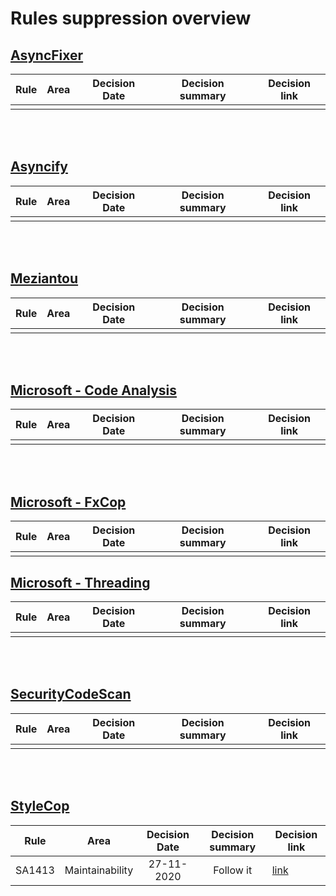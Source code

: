 # Rules suppression overview

## [AsyncFixer](http://www.asyncfixer.com)
| Rule        | Area              | Decision Date | Decision summary | Decision link |
| ----------- |-------------------|:-------------:|:----------------:|---------------|
|             |                   |               |                  |               |

<br />
<br />

## [Asyncify](https://github.com/hvanbakel/Asyncify-CSharp)
| Rule        | Area              | Decision Date | Decision summary | Decision link |
| ----------- |-------------------|:-------------:|:----------------:|---------------|
|             |                   |               |                  |               |

<br />
<br />

## [Meziantou](https://www.meziantou.net/enforcing-asynchronous-code-good-practices-using-a-roslyn-analyzer.htm)
| Rule        | Area              | Decision Date | Decision summary | Decision link |
| ----------- |-------------------|:-------------:|:----------------:|---------------|
|             |                   |               |                  |               |

<br />
<br />

## [Microsoft - Code Analysis](https://docs.microsoft.com/en-us/dotnet/fundamentals/code-analysis/quality-rules)
| Rule        | Area              | Decision Date | Decision summary | Decision link |
| ----------- |-------------------|:-------------:|:----------------:|---------------|
|             |                   |               |                  |               |

<br />
<br />

## [Microsoft - FxCop](https://github.com/dotnet/roslyn-analyzers)
| Rule        | Area              | Decision Date | Decision summary | Decision link |
| ----------- |-------------------|:-------------:|:----------------:|---------------|
|             |                   |               |                  |               |

## [Microsoft - Threading](https://github.com/microsoft/vs-threading/blob/master/doc/analyzers/index.md)
| Rule        | Area              | Decision Date | Decision summary | Decision link |
| ----------- |-------------------|:-------------:|:----------------:|---------------|
|             |                   |               |                  |               |

<br />
<br />

## [SecurityCodeScan](https://security-code-scan.github.io)
| Rule        | Area              | Decision Date | Decision summary | Decision link |
| ----------- |-------------------|:-------------:|:----------------:|---------------|
|             |                   |               |               |                  |

<br />
<br />

## [StyleCop](https://github.com/DotNetAnalyzers/StyleCopAnalyzers)
| Rule        | Area              | Decision Date | Decision summary | Decision link |
| ----------- |-------------------|:-------------:|:----------------:|---------------|
| SA1413      | Maintainability   | 27-11-2020    | Follow it        | [link](/documentation/CodeAnalyzersRules/StyleCop/SA1413.md) |
